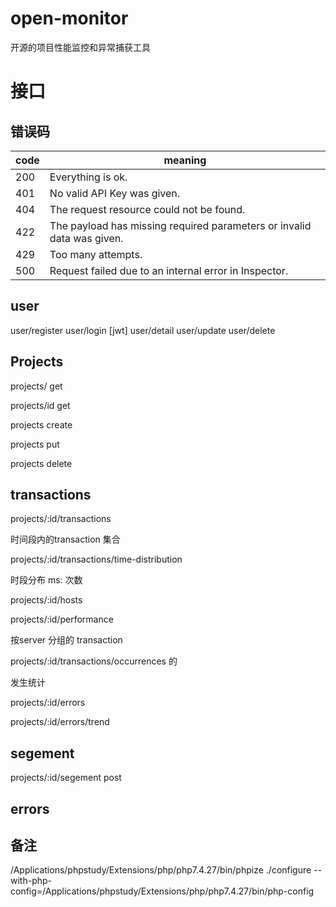 # open-monitor

开源的项目性能监控和异常捕获工具


# 接口

## 错误码

| code |                                meaning                                 |
|------|------------------------------------------------------------------------|
|  200 | Everything is ok.                                                      |
|  401 | No valid API Key was given.                                            |
|  404 | The request resource could not be found.                               |
|  422 | The payload has missing required parameters or invalid data was given. |
|  429 | Too many attempts.                                                     |
|  500 | Request failed due to an internal error in Inspector.                  |

## user

user/register
user/login  [jwt]
user/detail
user/update
user/delete

## Projects

projects/ get

projects/id get

projects create

projects put

projects delete

## transactions

projects/:id/transactions

时间段内的transaction 集合

projects/:id/transactions/time-distribution

时段分布 ms: 次数




projects/:id/hosts

projects/:id/performance

按server 分组的 transaction 

projects/:id/transactions/occurrences 的

发生统计



projects/:id/errors

projects/:id/errors/trend


## segement

projects/:id/segement post

## errors


## 备注

/Applications/phpstudy/Extensions/php/php7.4.27/bin/phpize
./configure --with-php-config=/Applications/phpstudy/Extensions/php/php7.4.27/bin/php-config